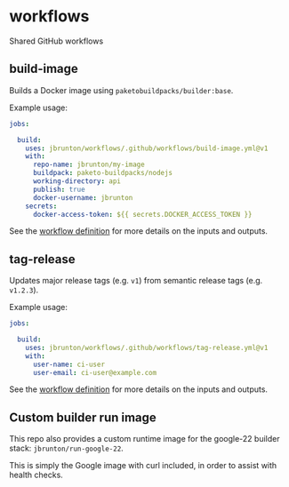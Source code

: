# workflows

Shared GitHub workflows

## build-image

Builds a Docker image using `paketobuildpacks/builder:base`.

Example usage:

```yml
jobs:

  build:
    uses: jbrunton/workflows/.github/workflows/build-image.yml@v1
    with:
      repo-name: jbrunton/my-image
      buildpack: paketo-buildpacks/nodejs
      working-directory: api
      publish: true
      docker-username: jbrunton
    secrets:
      docker-access-token: ${{ secrets.DOCKER_ACCESS_TOKEN }}
```

See the [workflow definition](https://github.com/jbrunton/workflows/blob/main/.github/workflows/build-image.yml) for more details on the inputs and outputs.

## tag-release

Updates major release tags (e.g. `v1`) from semantic release tags (e.g. `v1.2.3`).

Example usage:

```yml
jobs:

  build:
    uses: jbrunton/workflows/.github/workflows/tag-release.yml@v1
    with:
      user-name: ci-user
      user-email: ci-user@example.com
```

See the [workflow definition](https://github.com/jbrunton/workflows/blob/main/.github/workflows/tag-release.yml) for more details on the inputs and outputs.

## Custom builder run image

This repo also provides a custom runtime image for the google-22 builder stack: `jbrunton/run-google-22`.

This is simply the Google image with curl included, in order to assist with health checks.
